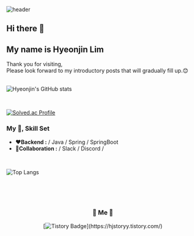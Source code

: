 ![header](https://capsule-render.vercel.app/api?type=soft&color=03A9F4&height=150&section=header&text=HyeonJin%20Lim&fontSize=70&animation=twinkling)





## Hi there 👋
## My name is Hyeonjin Lim

Thank you for visiting,</br>
Please look forward to my introductory posts that will gradually fill up.😊
</br>
</br>


![Hyeonjin's GitHub stats](https://github-readme-stats.vercel.app/api?username=jini5&show_icons=true&theme=cobalt)

<br>

[![Solved.ac Profile](http://mazassumnida.wtf/api/v2/generate_badge?boj=lim789789)](https://solved.ac/lim789789/)



### My 📝, Skill Set
- **❤️Backend  :** / Java / Spring / SpringBoot
- **💙Collaboration :** / Slack / Discord /

<br>

![Top Langs](https://github-readme-stats.vercel.app/api/top-langs/?username=jini5&layout=compact&theme=radical)



</br>
</br>
</br>

<div align="center">
<h3> 🧸 Me 🧸 </h3>
 
[![Tistory Badge](https://img.shields.io/badge/-Tech%20Blog-00acee?style=flat&logo=Tistory&logoColor=white&link=[https://hjstoryy.tistory.com/](https://hjstoryy.tistory.com/))](https://hjstoryy.tistory.com/)

</div>


<!--
/ <img src="https://img.shields.io/badge/Python-3766AB?style=flat-square&logo=Python&logoColor=white"/></a> / 
  <img src="https://img.shields.io/badge/Java-007396?style=flat-square&logo=Java&logoColor=white"/></a> / 
  <img src="https://img.shields.io/badge/C++-00599C?style=flat-square&logo=C%2B%2B&logoColor=white"/></a> / 
  <img src="https://img.shields.io/badge/C-A8B9CC?style=flat-square&logo=C&logoColor=white"/></a>/ 


- **💛DevOps   :** / AWS / K8S / Docker /
- **💚Frontend :** / HTML5 / CSS3(SCSS) / JS(ES6) / React / Flutter /

**jini5/jini5** is a ✨ _special_ ✨ repository because its `README.md` (this file) appears on your GitHub profile.

Here are some ideas to get you started:

- 🔭 I’m currently working on ...
- 🌱 I’m currently learning ...
- 👯 I’m looking to collaborate on ...
- 🤔 I’m looking for help with ...
- 💬 Ask me about ...
- 📫 How to reach me: ...
- 😄 Pronouns: ...
- ⚡ Fun fact: ...
-->


